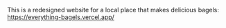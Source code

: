 This is a redesigned website for a local place that makes delicious bagels: https://everything-bagels.vercel.app/
